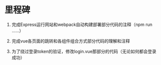 # 里程碑

1. 完成Express运行网站和webpack自动构建部署部分代码的注释（npm run ……）

2. 完成vue各页面的跳转和各组件组合方式部分代码的理解和注释

3. 为了绕过登录token的验证，修改login.vue那部分的代码（无论如何都会登录成功）
